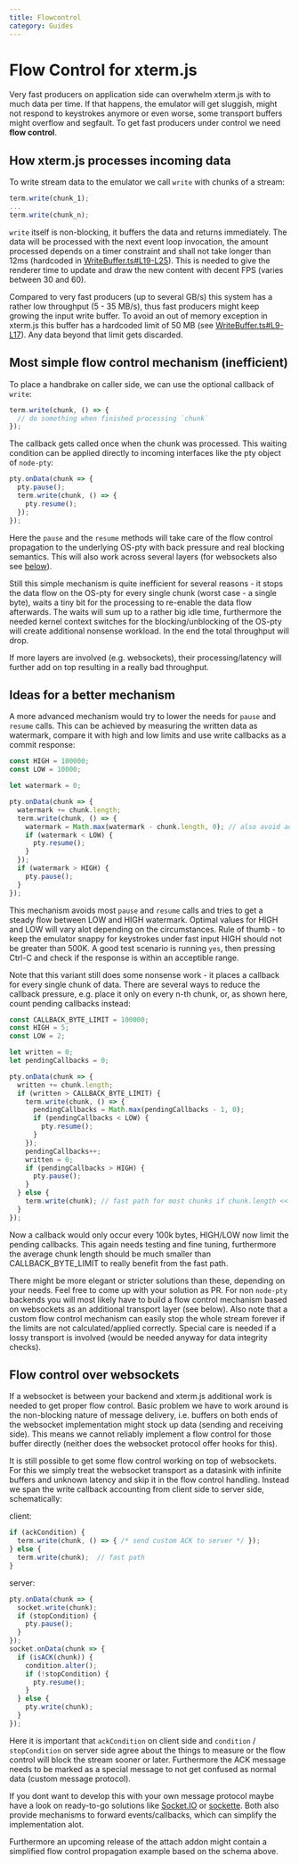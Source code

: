 ```yaml
---
title: Flowcontrol
category: Guides
---
```


# Flow Control for xterm.js

Very fast producers on application side can overwhelm xterm.js with to much data per time. If that happens, the emulator will get sluggish, might not respond to keystrokes anymore or even worse, some transport buffers might overflow and segfault. To get fast producers under control we need **flow control**.

## How xterm.js processes incoming data

To write stream data to the emulator we call `write` with chunks of a stream:

```Javascript
term.write(chunk_1);
...
term.write(chunk_n);
```

`write` itself is non-blocking, it buffers the data and returns immediately. The data will be processed with the next event loop invocation, the amount processed depends on a timer constraint and shall not take longer than 12ms (hardcoded in [WriteBuffer.ts#L19-L25](https://github.com/xtermjs/xterm.js/blob/7f598a36753f4d950ee63dc91bd6a92290f7e037/src/common/input/WriteBuffer.ts#L19-L25)). This is needed to give the renderer time to update and draw the new content with decent FPS (varies between 30 and 60).

Compared to very fast producers (up to several GB/s) this system has a rather low throughput (5 - 35 MB/s), thus fast producers might keep growing the input write buffer. To avoid an out of memory exception in xterm.js this buffer has a hardcoded limit of 50 MB (see [WriteBuffer.ts#L9-L17](https://github.com/xtermjs/xterm.js/blob/7f598a36753f4d950ee63dc91bd6a92290f7e037/src/common/input/WriteBuffer.ts#L9-L17)). Any data beyond that limit gets discarded.


## Most simple flow control mechanism (inefficient)

To place a handbrake on caller side, we can use the optional callback of `write`:

```Javascript
term.write(chunk, () => {
  // do something when finished processing `chunk`
});
```
The callback gets called once when the chunk was processed. This waiting condition can be applied directly to incoming interfaces like the pty object of `node-pty`:

```Javascript
pty.onData(chunk => {
  pty.pause();
  term.write(chunk, () => {
    pty.resume();
  });
});
```
Here the `pause` and the `resume` methods will take care of the flow control propagation to the underlying OS-pty with back pressure and real blocking semantics. This will also work across several layers (for websockets also see [below](#flow-control-over-websockets)).

Still this simple mechanism is quite inefficient for several reasons - it stops the data flow on the OS-pty for every single chunk (worst case - a single byte), waits a tiny bit for the processing to re-enable the data flow afterwards. The waits will sum up to a rather big idle time, furthermore the needed kernel context switches for the blocking/unblocking of the OS-pty will create additional nonsense workload. In the end the total throughput will drop.

If more layers are involved (e.g. websockets), their processing/latency will further add on top resulting in a really bad throughput.


## Ideas for a better mechanism

A more advanced mechanism would try to lower the needs for `pause` and `resume` calls. This can be achieved by measuring the written data as watermark, compare it with high and low limits and use write callbacks as a commit response:

```Javascript
const HIGH = 100000;
const LOW = 10000;

let watermark = 0;

pty.onData(chunk => {
  watermark += chunk.length;
  term.write(chunk, () => {
    watermark = Math.max(watermark - chunk.length, 0); // also avoid accidental negative watermark values
    if (watermark < LOW) {
      pty.resume();
    }
  });
  if (watermark > HIGH) {
    pty.pause();
  }
});
```

This mechanism avoids most `pause` and `resume` calls and tries to get a steady flow between LOW and HIGH watermark. Optimal values for HIGH and LOW will vary alot depending on the circumstances. Rule of thumb - to keep the emulator snappy for keystrokes under fast input HIGH should not be greater than 500K. A good test scenario is running `yes`, then pressing Ctrl-C and check if the response is within an acceptible range.

Note that this variant still does some nonsense work - it places a callback for every single chunk of data. There are several ways to reduce the callback pressure, e.g. place it only on every n-th chunk, or, as shown here, count pending callbacks instead:

```Javascript
const CALLBACK_BYTE_LIMIT = 100000;
const HIGH = 5;
const LOW = 2;

let written = 0;
let pendingCallbacks = 0;

pty.onData(chunk => {
  written += chunk.length;
  if (written > CALLBACK_BYTE_LIMIT) {
    term.write(chunk, () => {
      pendingCallbacks = Math.max(pendingCallbacks - 1, 0);
      if (pendingCallbacks < LOW) {
        pty.resume();
      }
    });
    pendingCallbacks++;
    written = 0;
    if (pendingCallbacks > HIGH) {
      pty.pause();
    }
  } else {
    term.write(chunk); // fast path for most chunks if chunk.length << CALLBACK_BYTE_LIMIT
  }
});
```
Now a callback would only occur every 100k bytes, HIGH/LOW now limit the pending callbacks. This again needs testing and fine tuning, furthermore the average chunk length should be much smaller than CALLBACK_BYTE_LIMIT to really benefit from the fast path.

There might be more elegant or stricter solutions than these, depending on your needs. Feel free to come up with your solution as PR. For non `node-pty` backends you will most likely have to build a flow control mechanism based on websockets as an additional transport layer (see below). Also note that a custom flow control mechanism can easily stop the whole stream forever if the limits are not calculated/applied correctly. Special care is needed if a lossy transport is involved (would be needed anyway for data integrity checks).


## Flow control over websockets

If a websocket is between your backend and xterm.js additional work is needed to get proper flow control. Basic problem we have to work around is the non-blocking nature of message delivery, i.e. buffers on both ends of the websocket implementation might stock up data (sending and receiving side). This means we cannot reliably implement a flow control for those buffer directly (neither does the websocket protocol offer hooks for this).

It is still possible to get some flow control working on top of websockets. For this we simply treat the websocket transport as a datasink with infinite buffers and unknown latency and skip it in the flow control handling. Instead we span the write callback accounting from client side to server side, schematically:

client:
```Javascript
if (ackCondition) {
  term.write(chunk, () => { /* send custom ACK to server */ });
} else {
  term.write(chunk);  // fast path
}
```

server:
```Javascript
pty.onData(chunk => {
  socket.write(chunk);
  if (stopCondition) {
    pty.pause();
  }
});
socket.onData(chunk => {
  if (isACK(chunk)) {
    condition.alter();
    if (!stopCondition) {
      pty.resume();
    }
  } else {
    pty.write(chunk);
  }
});
```

Here it is important that `ackCondition` on client side and `condition` / `stopCondition` on server side agree about the things to measure or the flow control will block the stream sooner or later. Furthermore the ACK message needs to be marked as a special message to not get confused as normal data (custom message protocol).

If you dont want to develop this with your own message protocol maybe have a look on ready-to-go solutions like [Socket.IO](https://socket.io/) or [sockette](https://github.com/lukeed/sockette). Both also provide mechanisms to forward events/callbacks, which can simplify the implementation alot.

Furthermore an upcoming release of the attach addon might contain a simplified flow control propagation example based on the schema above.
